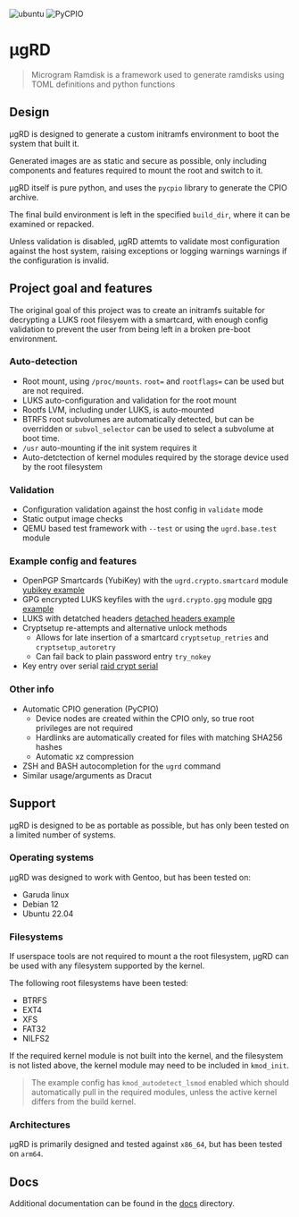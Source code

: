 ![ubuntu](https://github.com/desultory/ugrd/actions/workflows/ubuntu.yml/badge.svg)
![PyCPIO](https://github.com/desultory/pycpio/actions/workflows/unit_tests.yml/badge.svg)

# µgRD

> Microgram Ramdisk is a framework used to generate ramdisks using TOML definitions and python functions

## Design

µgRD is designed to generate a custom initramfs environment to boot the system that built it.

Generated images are as static and secure as possible, only including components and features required to mount the root and switch to it.

µgRD itself is pure python, and uses the `pycpio` library to generate the CPIO archive.

The final build environment is left in the specified `build_dir`, where it can be examined or repacked.

Unless validation is disabled, µgRD attemts to validate most configuration against the host system, raising exceptions or logging warnings warnings if the configuration is invalid.

## Project goal and features

The original goal of this project was to create an initramfs suitable for decrypting a LUKS root filesyem with a smartcard, with enough config validation to prevent the user from being left in a broken pre-boot environment.

### Auto-detection

* Root mount, using `/proc/mounts`. `root=` and `rootflags=` can be used but are not required.
* LUKS auto-configuration and validation for the root mount
* Rootfs LVM, including under LUKS, is auto-mounted
* BTRFS root subvolumes are automatically detected, but can be overridden or `subvol_selector` can be used to select a subvolume at boot time.
* `/usr` auto-mounting if the init system requires it
* Auto-detctection of kernel modules required by the storage device used by the root filesystem

### Validation

* Configuration validation against the host config in `validate` mode
* Static output image checks
* QEMU based test framework with `--test` or using the `ugrd.base.test` module

### Example config and features

* OpenPGP Smartcards (YubiKey) with the `ugrd.crypto.smartcard` module [yubikey example](examples/yubikey.toml)
* GPG encrypted LUKS keyfiles with the `ugrd.crypto.gpg` module [gpg example](examples/gpg_keyfile.toml)
* LUKS with detatched headers [detached headers example](examples/detached_headers.toml)
* Cryptsetup re-attempts and alternative unlock methods
  - Allows for late insertion of a smartcard `cryptsetup_retries` and `cryptsetup_autoretry`
  - Can fail back to plain password entry `try_nokey`
* Key entry over serial [raid crypt serial](examples/raid_crypt_serial.toml)

### Other info  

* Automatic CPIO generation (PyCPIO)
  - Device nodes are created within the CPIO only, so true root privileges are not required
  - Hardlinks are automatically created for files with matching SHA256 hashes
  - Automatic xz compression
* ZSH and BASH autocompletion for the `ugrd` command
* Similar usage/arguments as Dracut

## Support

µgRD is designed to be as portable as possible, but has only been tested on a limited number of systems.

### Operating systems

µgRD was designed to work with Gentoo, but has been tested on:

* Garuda linux
* Debian 12
* Ubuntu 22.04

### Filesystems

If userspace tools are not required to mount a the root filesystem, µgRD can be used with any filesystem supported by the kernel.

The following root filesystems have been tested:

* BTRFS
* EXT4
* XFS
* FAT32
* NILFS2

If the required kernel module is not built into the kernel, and the filesystem is not listed above, the kernel module may need to be included in `kmod_init`.

> The example config has `kmod_autodetect_lsmod` enabled which should automatically pull in the required modules, unless the active kernel differs from the build kernel.

### Architectures

µgRD is primarily designed and tested against `x86_64`, but has been tested on `arm64`.

## Docs

Additional documentation can be found in the [docs](docs) directory.

